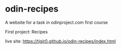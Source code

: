 # odin-recipes

A website for a task in odinproject.com first course

First project: Recipes

live site: https://tigir0.github.io/odin-recipes/index.html